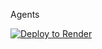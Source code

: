 Agents 


[![Deploy to Render](https://render.com/images/deploy-to-render-button.svg)](https://render.com/deploy?repo=https://github.com/got-agents/agents)

